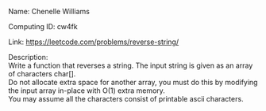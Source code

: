 Name: Chenelle Williams  

Computing ID: cw4fk  

Link: https://leetcode.com/problems/reverse-string/  

Description:  
Write a function that reverses a string. The input string is given as an array of characters char[].  
Do not allocate extra space for another array, you must do this by modifying the input array in-place with O(1) 
extra memory.  
You may assume all the characters consist of printable ascii characters. 

